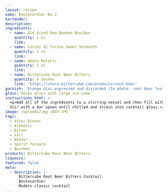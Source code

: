 ```yaml
---
layout: recipe
name: Boulevardier No.2
bartender:
description:
ingredients:
  - name: Old Grand Dad Bonded Bourbon
    quantity: 1 oz
    link:
  - name: Cocchi di Torino Sweet Vermouth
    quantity: 1 oz
    link:
  - name: Amaro Meletti
    quantity: 1 oz
    link:
  - name: Bittercube Root Beer Bitters
    quantity: 4 dashes
    link: 'https://store.bittercube.com/products/root-beer'
garnish: 'Orange disc expressed and discarded (In photo: root beer leaf)'
glass: Rocks glass with large ice cube
instructions_html: >-
  <p>Add all of the ingredients to a stirring vessel and then fill with ice.
  Stir with a bar spoon until chilled and strain into cocktail glass.</p>
image: /uploads/img-1807.JPG
tags:
  - After Dinner
  - Aromatic
  - Bitter
  - Fall
  - Winter
  - Spirit Forward
  - Bourbon
products: Bittercube Root Beer Bitters
liqueurs:
featured: false
meta:
  - description: |-
      Bittercube Root Beer Bitters Cocktail
      Boulevardier
      Modern classic cocktail
---
```


